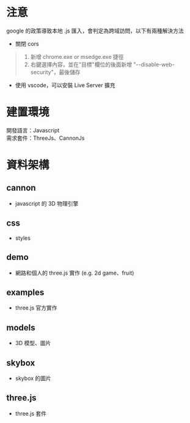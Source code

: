 # 注意

google 的政策導致本地 .js 匯入，會判定為跨域訪問，以下有兩種解決方法

- 關閉 cors
> 1. 新增 chrome.exe or msedge.exe 捷徑
> 2. 右鍵選擇內容，並在"目標"欄位的後面新增 "--disable-web-security"，最後儲存

- 使用 vscode，可以安裝 Live Server 擴充


# 建置環境

開發語言：Javascript\
需求套件：ThreeJs、CannonJs

# 資料架構

## cannon
- javascript 的 3D 物理引擎

## css
- styles

## demo
- 網路和個人的 three.js 實作 (e.g. 2d game、fruit)

## examples
- three.js 官方實作

## models
- 3D 模型、圖片

## skybox
- skybox 的圖片

## three.js
- three.js 套件